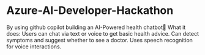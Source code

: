 # Azure-AI-Developer-Hackathon
By using github copilot building an AI-Powered health chatbot🚀 What it does:  Users can chat via text or voice to get basic health advice. Can detect symptoms and suggest whether to see a doctor. Uses speech recognition for voice interactions. 

